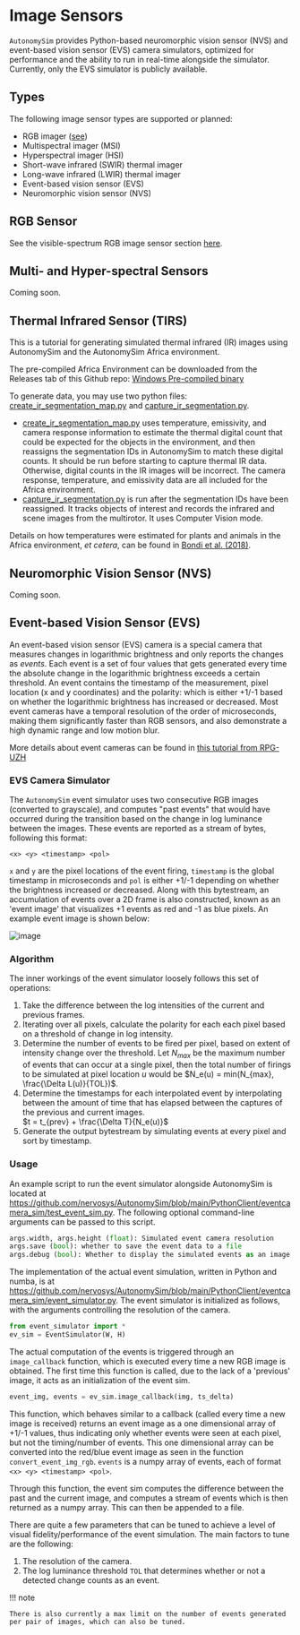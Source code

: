 # Image Sensors

`AutonomySim` provides Python-based neuromorphic vision sensor (NVS) and event-based vision sensor (EVS) camera simulators, optimized for performance and the ability to run in real-time alongside the simulator. Currently, only the EVS simulator is publicly available.

## Types

The following image sensor types are supported or planned:

* RGB imager ([see](image_apis.md))
* Multispectral imager (MSI)
* Hyperspectral imager (HSI)
* Short-wave infrared (SWIR) thermal imager
* Long-wave infrared (LWIR) thermal imager
* Event-based vision sensor (EVS)
* Neuromorphic vision sensor (NVS)

## RGB Sensor

See the visible-spectrum RGB image sensor section [here](image_apis.md).

## Multi- and Hyper-spectral Sensors

Coming soon.

## Thermal Infrared Sensor (TIRS)

This is a tutorial for generating simulated thermal infrared (IR) images using AutonomySim and the AutonomySim Africa environment. 

The pre-compiled Africa Environment can be downloaded from the Releases tab of this Github repo: [Windows Pre-compiled binary](https://github.com/nervosys/AutonomySim/releases/tag/v1.2.1)

To generate data, you may use two python files: [create_ir_segmentation_map.py](https://github.com/nervosys/AutonomySim/tree/master/PythonClient//computer_vision/create_ir_segmentation_map.py) and [capture_ir_segmentation.py](https://github.com/nervosys/AutonomySim/tree/master/PythonClient//computer_vision/capture_ir_segmentation.py).

* [create_ir_segmentation_map.py](https://github.com/nervosys/AutonomySim/tree/master/PythonClient//computer_vision/create_ir_segmentation_map.py) uses temperature, emissivity, and camera response information to estimate the thermal digital count that could be expected for the objects in the environment, and then reassigns the segmentation IDs in AutonomySim to match these digital counts. It should be run before starting to capture thermal IR data. Otherwise, digital counts in the IR images will be incorrect. The camera response, temperature, and emissivity data are all included for the Africa environment.
* [capture_ir_segmentation.py](https://github.com/nervosys/AutonomySim/tree/master/PythonClient//computer_vision/capture_ir_segmentation.py) is run after the segmentation IDs have been reassigned. It tracks objects of interest and records the infrared and scene images from the multirotor. It uses Computer Vision mode.

Details on how temperatures were estimated for plants and animals in the Africa environment, _et cetera_, can be found in [Bondi et al. (2018)](https://teamcore.seas.harvard.edu/publications/airsim-w-simulation-environment-wildlife-conservation-uavs-0).

## Neuromorphic Vision Sensor (NVS)

Coming soon.

## Event-based Vision Sensor (EVS)

An event-based vision sensor (EVS) camera is a special camera that measures changes in logarithmic brightness and only reports the changes as _events_. Each event is a set of four values that gets generated every time the absolute change in the logarithmic brightness exceeds a certain threshold. An event contains the timestamp of the measurement, pixel location (x and y coordinates) and the polarity: which is either +1/-1 based on whether the logarithmic brightness has increased or decreased. Most event cameras have a temporal resolution of the order of microseconds, making them significantly faster than RGB sensors, and also demonstrate a high dynamic range and low motion blur.

More details about event cameras can be found in [this tutorial from RPG-UZH](http://rpg.ifi.uzh.ch/docs/scaramuzza/Tutorial_on_Event_Cameras_Scaramuzza.pdf)

### EVS Camera Simulator

The `AutonomySim` event simulator uses two consecutive RGB images (converted to grayscale), and computes "past events" that would have occurred during the transition based on the change in log luminance between the images. These events are reported as a stream of bytes, following this format:

`<x> <y> <timestamp> <pol>`

`x` and `y` are the pixel locations of the event firing, `timestamp` is the global timestamp in microseconds and `pol` is either +1/-1 depending on whether the brightness increased or decreased. Along with this bytestream, an accumulation of events over a 2D frame is also constructed, known as an 'event image' that visualizes +1 events as red and -1 as blue pixels. An example event image is shown below:

![image](images/event_sim.png)

### Algorithm

The inner workings of the event simulator loosely follows this set of operations:

1. Take the difference between the log intensities of the current and previous frames.  
2. Iterating over all pixels, calculate the polarity for each each pixel based on a threshold of change in log intensity.  
3. Determine the number of events to be fired per pixel, based on extent of intensity change over the threshold. Let $N_{max}$ be the maximum number of events that can occur at a single pixel, then the total number of firings to be simulated at pixel location $u$ would be $N_e(u) = min(N_{max}, \frac{\Delta L(u)}{TOL})$.  
4. Determine the timestamps for each interpolated event by interpolating between the amount of time that has elapsed between the captures of the previous and current images.  
$t = t_{prev} + \frac{\Delta T}{N_e(u)}$  
5. Generate the output bytestream by simulating events at every pixel and sort by timestamp.

### Usage

An example script to run the event simulator alongside AutonomySim is located at https://github.com/nervosys/AutonomySim/blob/main/PythonClient/eventcamera_sim/test_event_sim.py. The following optional command-line arguments can be passed to this script.

```python
args.width, args.height (float): Simulated event camera resolution
args.save (bool): whether to save the event data to a file
args.debug (bool): Whether to display the simulated events as an image
```

The implementation of the actual event simulation, written in Python and numba, is at https://github.com/nervosys/AutonomySim/blob/main/PythonClient/eventcamera_sim/event_simulator.py. The event simulator is initialized as follows, with the arguments controlling the resolution of the camera.

```python
from event_simulator import *
ev_sim = EventSimulator(W, H)
```

The actual computation of the events is triggered through an `image_callback` function, which is executed every time a new RGB image is obtained. The first time this function is called, due to the lack of a 'previous' image, it acts as an initialization of the event sim. 

```python
event_img, events = ev_sim.image_callback(img, ts_delta)
```

This function, which behaves similar to a callback (called every time a new image is received) returns an event image as a one dimensional array of +1/-1 values, thus indicating only whether events were seen at each pixel, but not the timing/number of events. This one dimensional array can be converted into the red/blue event image as seen in the function `convert_event_img_rgb`. `events` is a numpy array of events, each of format `<x> <y> <timestamp> <pol>`.

Through this function, the event sim computes the difference between the past and the current image, and computes a stream of events which is then returned as a numpy array. This can then be appended to a file.

There are quite a few parameters that can be tuned to achieve a level of visual fidelity/performance of the event simulation. The main factors to tune are the following:

1. The resolution of the camera.
2. The log luminance threshold `TOL` that determines whether or not a detected change counts as an event.

!!! note

    There is also currently a max limit on the number of events generated per pair of images, which can also be tuned.
